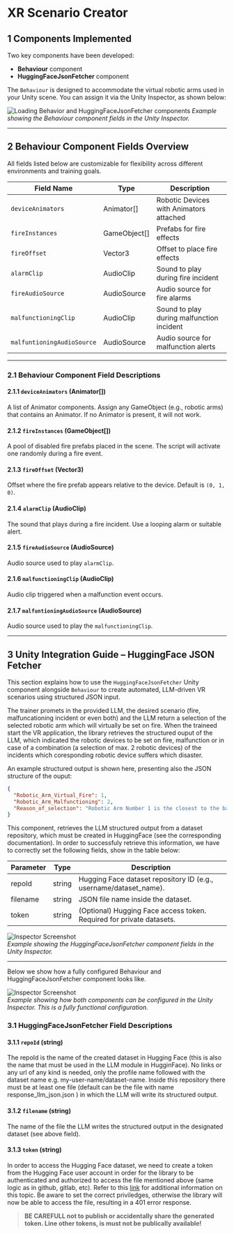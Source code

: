 # XR Scenario Creator

## 1 Components Implemented

Two key components have been developed:
- **Behaviour** component
- **HuggingFaceJsonFetcher** component

The `Behaviour` is designed to accommodate the virtual robotic arms used in your Unity scene. You can assign it via the Unity Inspector, as shown below:

![Loading Behavior and HuggingFaceJsonFetcher components](assets/images/empty-behaviour.png)
*Example showing the Behaviour component fields in the Unity Inspector.*

---

## 2 Behaviour Component Fields Overview

All fields listed below are customizable for flexibility across different environments and training goals.

| Field Name                   | Type         | Description                              |
|-----------------------------|--------------|------------------------------------------|
| `deviceAnimators`           | Animator[]   | Robotic Devices with Animators attached  |
| `fireInstances`             | GameObject[] | Prefabs for fire effects                 |
| `fireOffset`                | Vector3      | Offset to place fire effects             |
| `alarmClip`                 | AudioClip    | Sound to play during fire incident       |
| `fireAudioSource`           | AudioSource  | Audio source for fire alarms             |
| `malfunctioningClip`        | AudioClip    | Sound to play during malfunction incident|
| `malfuntioningAudioSource`  | AudioSource  | Audio source for malfunction alerts      |

---

### 2.1 Behaviour Component Field Descriptions

#### 2.1.1 `deviceAnimators` (Animator[])
A list of Animator components. Assign any GameObject (e.g., robotic arms) that contains an Animator. If no Animator is present, it will not work.

#### 2.1.2 `fireInstances` (GameObject[])
A pool of disabled fire prefabs placed in the scene. The script will activate one randomly during a fire event.

#### 2.1.3 `fireOffset` (Vector3)
Offset where the fire prefab appears relative to the device. Default is `(0, 1, 0)`.

#### 2.1.4 `alarmClip` (AudioClip)
The sound that plays during a fire incident. Use a looping alarm or suitable alert.

#### 2.1.5 `fireAudioSource` (AudioSource)
Audio source used to play `alarmClip`.

#### 2.1.6 `malfunctioningClip` (AudioClip)
Audio clip triggered when a malfunction event occurs.

#### 2.1.7 `malfuntioningAudioSource` (AudioSource)
Audio source used to play the `malfunctioningClip`.

---

## 3 Unity Integration Guide – HuggingFace JSON Fetcher

This section explains how to use the `HuggingFaceJsonFetcher` Unity component alongside `Behaviour` to create automated, LLM-driven VR scenarios using structured JSON input. 

The trainer promets in the provided LLM, the desired scenario (fire, malfuncationing incident or even both) and the LLM return a selection of the selected robotic arm which will virtually be set on fire. 
When the traineed start the VR application, the library retrieves the structured ouput of the LLM, which indicated the robotic devices to be set on fire, malfunction or in case of a combination (a selection of max. 2 robotic devices) of the incidents which coresponding robotic device suffers which disaster.

An example structured output is shown here, presenting also the JSON structure of the ouput:

```json
{
  "Robotic_Arm_Virtual_Fire": 1,
  "Robotic_Arm_Malfunctioning": 2,
  "Reason_of_selection": "Robotic Arm Number 1 is the closest to the base with a distance of 1.43, which aligns with the description of the virtual fire being 'close to the base.' Robotic Arm Number 2, at a distance of 7.79, is the farthest and matches the description of the arm 'moving erratically at a far distance,' indicating it is potentially malfunctioning."
}
```

This component, retrieves the LLM structured output from a dataset repository, which must be created in HuggingFace (see the corresponding documentation). In order to successfuly retrieve this information, we have to correctly set the following fields, show in the table below:

| Parameter | Type   | Description |
|----------|--------|-------------|
| repoId | string | Hugging Face dataset repository ID (e.g., username/dataset_name). |
| filename | string | JSON file name inside the dataset. |
| token | string | (Optional) Hugging Face access token. Required for private datasets. |

![Inspector Screenshot](assets/images/huggingface-parameters.png)  
*Example showing the HuggingFaceJsonFetcher component fields in the Unity Inspector.*

---

Below we show how a fully configured Behaviour and HuggingFaceJsonFetcher component looks like.

![Inspector Screenshot](assets/images/full-set-up.png)  
*Example showing how both components can be configured in the Unity Inspector. This is a fully functional configuration.*

### 3.1 HuggingFaceJsonFetcher Field Descriptions

#### 3.1.1 `repoId` (string)
The repoId is the name of the created dataset in Hugging Face (this is also the name that must be used in the LLM module in HugginFace). No links or any url of any kind is needed, only the profile name followed with the dataset name e.g. my-user-name/dataset-name. Inside this repository there must be at least one file (default can be the file with name response_llm_json.json
) in which the LLM will write its structured output.

#### 3.1.2 `filename` (string)
The name of the file the LLM writes the structured output in the designated dataset (see above field).

#### 3.1.3 `token` (string)
In order to access the Hugging Face dataset, we need to create a token from the Hugging Face user account in order for the library to be authenticated and authorized to access the file mentioned above (same logic as in github, gitlab, etc). Refer to this [link](https://huggingface.co/docs/hub/en/security-tokens) for additional information on this topic. Be aware to set the correct priviledges, otherwise the library will now be able to access the file, resulting in a 401 error response.

>**BE CAREFULL not to publish or accidentally share the generated token. Line other tokens, is must not be publically available!**